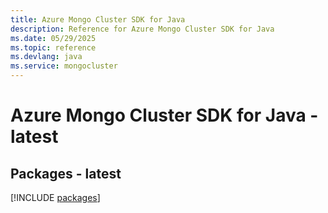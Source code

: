 ```yaml
---
title: Azure Mongo Cluster SDK for Java
description: Reference for Azure Mongo Cluster SDK for Java
ms.date: 05/29/2025
ms.topic: reference
ms.devlang: java
ms.service: mongocluster
---
```

# Azure Mongo Cluster SDK for Java - latest
## Packages - latest
[!INCLUDE [packages](mongo-cluster-index.md)]